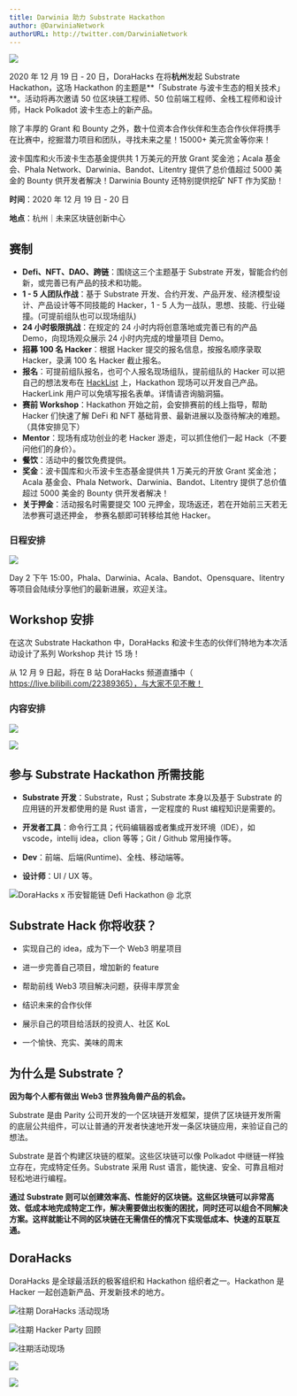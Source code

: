 ```yaml
---
title: Darwinia 助力 Substrate Hackathon
author: @DarwiniaNetwork
authorURL: http://twitter.com/DarwiniaNetwork
---
```


![](assets/substrate-hackathon-1.gif)


2020 年 12 月 19 日 - 20 日，DoraHacks 在将**杭州**发起 Substrate Hackathon，这场 Hackathon 的主题是**「Substrate 与波卡生态的相关技术」**。活动将再次邀请 50 位区块链工程师、50 位前端工程师、全栈工程师和设计师，Hack Polkadot 波卡生态上的新产品。

除了丰厚的 Grant 和 Bounty 之外，数十位资本合作伙伴和生态合作伙伴将携手在比赛中，挖掘潜力项目和团队，寻找未来之星！15000+ 美元赏金等你来！

波卡国库和火币波卡生态基金提供共 1 万美元的开放 Grant 奖金池；Acala 基金会、Phala Network、Darwinia、Bandot、Litentry 提供了总价值超过 5000 美金的 Bounty 供开发者解决！Darwinia Bounty 还特别提供挖矿 NFT 作为奖励！


**时间**：2020 年 12 月 19 日 - 20 日 

**地点**：杭州｜未来区块链创新中心


## 赛制

* **Defi、NFT、DAO、跨链**：围绕这三个主题基于 Substrate 开发，智能合约创新，或完善已有产品的技术和功能。
* **1 - 5 人团队作战**：基于 Substrate 开发、合约开发、产品开发、经济模型设计、产品设计等不同技能的 Hacker，1 - 5 人为一战队，思想、技能、行业碰撞。(可提前组队也可以现场组队)
* **24 小时极限挑战**：在规定的 24 小时内将创意落地或完善已有的产品 Demo，向现场观众展示 24 小时内完成的增量项目 Demo。
* **招募 100 名 Hacker**：根据 Hacker 提交的报名信息，按报名顺序录取 Hacker，录满 100 名 Hacker 截止报名。
* **报名**：可提前组队报名，也可个人报名现场组队，提前组队的 Hacker 可以把自己的想法发布在 [HackList](http://list.hackerlink.io) 上，Hackathon 现场可以开发自己产品。HackerLink 用户可以免填写报名表单。详情请咨询脑洞猫。
* **赛前 Workshop**：Hackathon 开始之前，会安排赛前的线上指导，帮助 Hacker 们快速了解 DeFi 和 NFT 基础背景、最新进展以及亟待解决的难题。（具体安排见下）
* **Mentor**：现场有成功创业的老 Hacker 游走，可以抓住他们一起 Hack（不要问他们的身价）。
* **餐饮**：活动中的餐饮免费提供。
* **奖金**：波卡国库和火币波卡生态基金提供共 1 万美元的开放 Grant 奖金池；Acala 基金会、Phala Network、Darwinia、Bandot、Litentry 提供了总价值超过 5000 美金的 Bounty 供开发者解决！
* **关于押金**：活动报名时需要提交 100 元押金，现场返还，若在开始前三天若无法参赛可退还押金， 参赛名额即可转移给其他 Hacker。


### 日程安排

![](assets/substrate-hackathon-2.png)

Day 2 下午 15:00，Phala、Darwinia、Acala、Bandot、Opensquare、litentry 等项目会陆续分享他们的最新进展，欢迎关注。


## Workshop 安排

在这次 Substrate Hackathon 中，DoraHacks 和波卡生态的伙伴们特地为本次活动设计了系列 Workshop 共计 15 场！

从 12 月 9 日起，将在 B 站 DoraHacks 频道直播中（ https://live.bilibili.com/22389365），与大家不见不散！


### 内容安排

![](assets/substrate-hackathon-3.jpg)

![](assets/substrate-hackathon-4.jpg)


## 参与 Substrate Hackathon 所需技能

* **Substrate 开发**：Substrate，Rust；Substrate 本身以及基于 Substrate 的应用链的开发都使用的是 Rust 语言，一定程度的 Rust 编程知识是需要的。

* **开发者工具**：命令行工具；代码编辑器或者集成开发环境（IDE），如 vscode，intellij idea，clion 等等；Git / Github 常用操作等。

* **Dev**：前端、后端(Runtime)、全栈、移动端等。

* **设计师**：UI / UX 等。

![DoraHacks x 币安智能链 Defi Hackathon @ 北京](assets/substrate-hackathon-5.jpg)


## Substrate Hack 你将收获？

* 实现自己的 idea，成为下一个 Web3 明星项目

* 进一步完善自己项目，增加新的 feature

* 帮助前线 Web3 项目解决问题，获得丰厚赏金

* 结识未来的合作伙伴

* 展示自己的项目给活跃的投资人、社区 KoL

* 一个愉快、充实、美味的周末


## 为什么是 Substrate？

**因为每个人都有做出 Web3 世界独角兽产品的机会。**

Substrate 是由 Parity 公司开发的一个区块链开发框架，提供了区块链开发所需的底层公共组件，可以让普通的开发者快速地开发一条区块链应用，来验证自己的想法。

Substrate 是首个构建区块链的框架。这些区块链可以像 Polkadot 中继链一样独立存在，完成特定任务。Substrate 采用 Rust 语言，能快速、安全、可靠且相对轻松地进行编程。

**通过 Substrate 则可以创建效率高、性能好的区块链。这些区块链可以非常高效、低成本地完成特定工作，解决需要做出权衡的困扰，同时还可以组合不同解决方案。这样就能让不同的区块链在无需信任的情况下实现低成本、快速的互联互通。**


## DoraHacks

DoraHacks 是全球最活跃的极客组织和 Hackathon 组织者之一。Hackathon 是 Hacker 一起创造新产品、开发新技术的地方。

![往期 DoraHacks 活动现场](assets/substrate-hackathon-6.jpg)

![往期 Hacker Party 回顾](assets/substrate-hackathon-7.jpg)

![往期活动现场](assets/substrate-hackathon-8.jpg)

![](assets/substrate-hackathon-9.jpg)

![](assets/substrate-hackathon-10.png)
